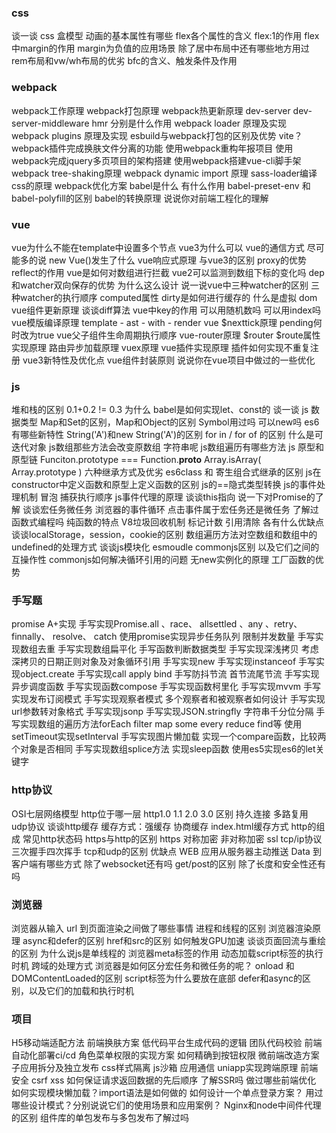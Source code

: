 ### css
谈一谈 css 盒模型
动画的基本属性有哪些
flex各个属性的含义 flex:1的作用
flex中margin的作用
margin为负值的应用场景 除了居中布局中还有哪些地方用过
rem布局和vw/wh布局的优劣
bfc的含义、触发条件及作用

### webpack
webpack工作原理
webpack打包原理
webpack热更新原理
dev-server dev-server-middleware hmr 分别是什么作用
webpack loader 原理及实现
webpack plugins 原理及实现
esbuild与webpack打包的区别及优势 vite？
webpack插件完成换肤文件分离的功能
使用webpack重构年报项目
使用webpack完成jquery多页项目的架构搭建
使用webpack搭建vue-cli脚手架
webpack tree-shaking原理
webpack dynamic import 原理
sass-loader编译css的原理
webpack优化方案
babel是什么 有什么作用
babel-preset-env 和 babel-polyfill的区别
babel的转换原理
说说你对前端工程化的理解

### vue
vue为什么不能在template中设置多个节点 vue3为什么可以
vue的通信方式 尽可能多的说
new Vue()发生了什么
vue响应式原理 与vue3的区别 proxy的优势 reflect的作用 
vue是如何对数组进行拦截 vue2可以监测到数组下标的变化吗
dep和watcher双向保存的优势 为什么这么设计
说一说vue中三种watcher的区别 三种watcher的执行顺序
computed属性 dirty是如何进行缓存的
什么是虚拟 dom
vue组件更新原理 谈谈diff算法
vue中key的作用 可以用随机数吗 可以用index吗
vue模版编译原理 template - ast - with - render
vue $nexttick原理 pending何时改为true
vue父子组件生命周期执行顺序
vue-router原理 $router $route属性实现原理 路由异步加载原理
vuex原理 vue插件实现原理 插件如何实现不重复注册
vue3新特性及优化点
vue组件封装原则
说说你在vue项目中做过的一些优化

### js
堆和栈的区别
0.1+0.2 != 0.3 为什么
babel是如何实现let、const的
谈一谈 js 数据类型
Map和Set的区别，Map和Object的区别
Symbol用过吗 可以new吗
es6有哪些新特性
String('A')和new String('A')的区别
for in / for of 的区别 什么是可迭代对象
js数组那些方法会改变原数组 字符串呢
js数组遍历有哪些方法
js 原型和原型链
Funciton.prototype === Function.__proto__
Array.isArray( Array.prototype )
六种继承方式及优劣 es6class 和 寄生组合式继承的区别
js在constructor中定义函数和原型上定义函数的区别
js的==隐式类型转换 
js的事件处理机制 冒泡 捕获执行顺序
js事件代理的原理
谈谈this指向
说一下对Promise的了解
谈谈宏任务微任务 浏览器的事件循环
点击事件属于宏任务还是微任务
了解过函数式编程吗 纯函数的特点
V8垃圾回收机制 标记计数 引用清除 各有什么优缺点
谈谈localStorage，session，cookie的区别
数组遍历方法对空数组和数组中的undefined的处理方式
谈谈js模块化 esmoudle commonjs区别 以及它们之间的互操作性
commonjs如何解决循环引用的问题
无new实例化的原理 工厂函数的优势

### 手写题
promise A+实现
手写实现Promise.all 、race、 allsettled 、any 、retry、finnally、 resolve、 catch
使用promise实现异步任务队列 限制并发数量
手写实现数组去重
手写实现数组扁平化
手写函数判断数据类型
手写实现深浅拷贝 考虑深拷贝的日期正则对象及对象循环引用
手写实现new
手写实现instanceof
手写实现object.create
手写实现call apply bind
手写防抖节流 首节流尾节流
手写实现异步调度函数
手写实现函数compose
手写实现函数柯里化
手写实现mvvm
手写实现发布订阅模式
手写实现观察者模式 多个观察者和被观察者如何设计
手写实现url参数转对象格式
手写实现jsonp
手写实现JSON.stringfly
字符串千分位分隔
手写实现数组的遍历方法forEach filter map some every reduce find等
使用setTimeout实现setInterval
手写实现图片懒加载
实现一个compare函数，比较两个对象是否相同
手写实现数组splice方法
实现sleep函数
使用es5实现es6的let关键字

### http协议
OSI七层网络模型 http位于哪一层
http1.0 1.1 2.0 3.0 区别 持久连接 多路复用 udp协议
谈谈http缓存  缓存方式：强缓存 协商缓存  index.html缓存方式
http的组成
常见http状态码
https与http的区别
https 对称加密 非对称加密 ssl
tcp/ip协议 三次握手四次挥手
tcp和udp的区别 优缺点
WEB 应用从服务器主动推送 Data 到客户端有哪些方式 除了websocket还有吗
get/post的区别 除了长度和安全性还有吗

### 浏览器
浏览器从输入 url 到页面渲染之间做了哪些事情
进程和线程的区别
浏览器渲染原理
async和defer的区别
href和src的区别
如何触发GPU加速
谈谈页面回流与重绘的区别
为什么说js是单线程的
浏览器meta标签的作用
动态加载script标签的执行时机
跨域的处理方式
浏览器是如何区分宏任务和微任务的呢？
onload 和 DOMContentLoaded的区别
script标签为什么要放在底部
defer和async的区别，以及它们的加载和执行时机

### 项目
H5移动端适配方法
前端换肤方案
低代码平台生成代码的逻辑
团队代码校验
前端自动化部署ci/cd
角色菜单权限的实现方案 如何精确到按钮权限
微前端改造方案 子应用拆分及独立发布 css样式隔离 js沙箱 应用通信
uniapp实现跨端原理
前端安全 csrf xss
如何保证请求返回数据的先后顺序
了解SSR吗
做过哪些前端优化
如何实现模块懒加载？import语法是如何做的
如何设计一个单点登录方案？
用过哪些设计模式？分别说说它们的使用场景和应用案例？
Nginx和node中间件代理的区别
组件库的单包发布与多包发布了解过吗
